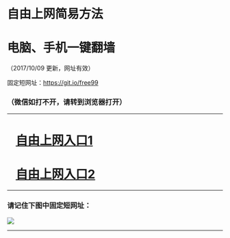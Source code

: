 ﻿# 自由上网简易方法

# 电脑、手机一键翻墙

（2017/10/09 更新，网址有效）

固定短网址：https://git.io/free99

### （微信如打不开，请转到浏览器打开）


***





# &nbsp;&nbsp; <a href="http://ft300134061.fwq-tz-1001.info/fwqtz01.html?t=100900131366 " target="_blank">自由上网入口1</a>
# &nbsp;&nbsp; <a href="http://ft1131819476.fwq-tz-1002.info/fwqtz02.html?t=100900118594 " target="_blank">自由上网入口2</a>
***

### 请记住下图中固定短网址：

<img src="https://s3-us-west-2.amazonaws.com/fwq-1001/yjfq-20170905okok.png" /> 


***

